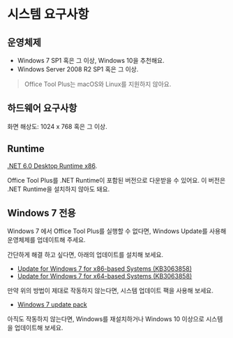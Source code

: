# 시스템 요구사항

## 운영체제

- Windows 7 SP1 혹은 그 이상, Windows 10을 추천해요.
- Windows Server 2008 R2 SP1 혹은 그 이상.

> Office Tool Plus는 macOS와 Linux를 지원하지 않아요.

## 하드웨어 요구사항

화면 해상도: 1024 x 768 혹은 그 이상.

## Runtime

[.NET 6.0 Desktop Runtime x86](https://aka.ms/dotnet/6.0/windowsdesktop-runtime-win-x86.exe).

Office Tool Plus를 .NET Runtime이 포함된 버전으로 다운받을 수 있어요. 이 버전은 .NET Runtime을 설치하지 않아도 돼요.

## Windows 7 전용

Windows 7 에서 Office Tool Plus를 실행할 수 없다면, Windows Update를 사용해 운영체제를 업데이트해 주세요.

간단하게 해결 하고 싶다면, 아래의 업데이트를 설치해 보세요.

- [Update for Windows 7 for x86-based Systems (KB3063858)](https://www.microsoft.com/en-us/download/details.aspx?id=47409)
- [Update for Windows 7 for x64-based Systems (KB3063858)](https://www.microsoft.com/en-us/download/details.aspx?id=47442)

만약 위의 방법이 제대로 작동하지 않는다면, 시스템 업데이트 팩을 사용해 보세요.

- [Windows 7 update pack](https://download.coolhub.top/Extensions/Win7_UpdatePack/)

아직도 작동하지 않는다면, Windows를 재설치하거나 Windows 10 이상으로 시스템을 업데이트해 보세요.
